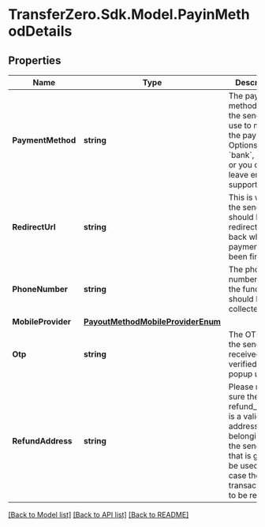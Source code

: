 
# TransferZero.Sdk.Model.PayinMethodDetails

## Properties

Name | Type | Description | Notes
------------ | ------------- | ------------- | -------------
**PaymentMethod** | **string** | The payment method which the sender will use to make the payments. Options are &#x60;bank&#x60;, &#x60;card&#x60; or you can leave empty to support both. | [optional] 
**RedirectUrl** | **string** | This is where the sender should be redirected back when the payment has been finished | [optional] 
**PhoneNumber** | **string** | The phone number where the funds should be collected from | [optional] 
**MobileProvider** | [**PayoutMethodMobileProviderEnum**](PayoutMethodMobileProviderEnum.md) |  | [optional] 
**Otp** | **string** | The OTP that the sender received in otp verified ussd popup ux flow. | [optional] 
**RefundAddress** | **string** | Please make sure the refund_address is a valid BTC address belonging to the sender, as that is going to be used in case the transaction has to be refunded. | [optional] 

[[Back to Model list]](../README.md#documentation-for-models)
[[Back to API list]](../README.md#documentation-for-api-endpoints)
[[Back to README]](../README.md)

